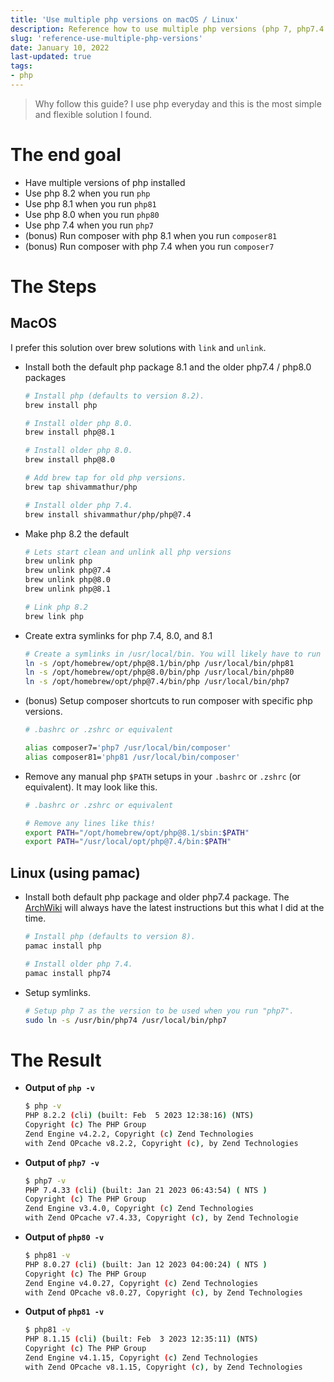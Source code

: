 ```yaml
---
title: 'Use multiple php versions on macOS / Linux'
description: Reference how to use multiple php versions (php 7, php7.4 and php 8, php 8.0, php 8.1, php 8.2) on mac / macOS and Linux.
slug: 'reference-use-multiple-php-versions'
date: January 10, 2022
last-updated: true
tags:
- php
---
```


> Why follow this guide?
> I use php everyday and this is the most simple and flexible solution I found.

# The end goal
- Have multiple versions of php installed
- Use php 8.2 when you run `php`
- Use php 8.1 when you run `php81`
- Use php 8.0 when you run `php80`
- Use php 7.4 when you run `php7`
- (bonus) Run composer with php 8.1 when you run `composer81`
- (bonus) Run composer with php 7.4 when you run `composer7`


# The Steps
## MacOS
I prefer this solution over brew solutions with `link` and `unlink`.

- Install both the default php package 8.1 and the older php7.4 / php8.0 packages
    ```bash
    # Install php (defaults to version 8.2).
    brew install php

    # Install older php 8.0.
    brew install php@8.1

    # Install older php 8.0.
    brew install php@8.0

    # Add brew tap for old php versions.
    brew tap shivammathur/php

    # Install older php 7.4.
    brew install shivammathur/php/php@7.4
    ```
- Make php 8.2 the default
    ```bash
    # Lets start clean and unlink all php versions
    brew unlink php
    brew unlink php@7.4
    brew unlink php@8.0
    brew unlink php@8.1

    # Link php 8.2
    brew link php
    ```

- Create extra symlinks for php 7.4, 8.0, and 8.1
    ```bash
    # Create a symlinks in /usr/local/bin. You will likely have to run sudo.
    ln -s /opt/homebrew/opt/php@8.1/bin/php /usr/local/bin/php81
    ln -s /opt/homebrew/opt/php@8.0/bin/php /usr/local/bin/php80
    ln -s /opt/homebrew/opt/php@7.4/bin/php /usr/local/bin/php7
    ```

- (bonus) Setup composer shortcuts to run composer with specific php versions.
    ```bash
    # .bashrc or .zshrc or equivalent

    alias composer7='php7 /usr/local/bin/composer'
    alias composer81='php81 /usr/local/bin/composer'
    ```

- Remove any manual php `$PATH` setups in your `.bashrc` or `.zshrc` (or equivalent). It may look like this.
    ```bash
    # .bashrc or .zshrc or equivalent

    # Remove any lines like this!
    export PATH="/opt/homebrew/opt/php@8.1/sbin:$PATH"
    export PATH="/usr/local/opt/php@7.4/bin:$PATH"
    ```


## Linux (using pamac)
- Install both default php package and older php7.4 package. The [ArchWiki](https://wiki.archlinux.org/index.php/PHP) will always have the latest instructions but this what I did at the time.
    ```bash
    # Install php (defaults to version 8).
    pamac install php

    # Install older php 7.4.
    pamac install php74
    ```
- Setup symlinks.
    ```bash
    # Setup php 7 as the version to be used when you run "php7".
    sudo ln -s /usr/bin/php74 /usr/local/bin/php7
    ```

# The Result
- **Output of `php -v`**
    ```bash
    $ php -v
    PHP 8.2.2 (cli) (built: Feb  5 2023 12:38:16) (NTS)
    Copyright (c) The PHP Group
    Zend Engine v4.2.2, Copyright (c) Zend Technologies
    with Zend OPcache v8.2.2, Copyright (c), by Zend Technologies
    ```

- **Output of `php7 -v`**
    ```bash
    $ php7 -v
    PHP 7.4.33 (cli) (built: Jan 21 2023 06:43:54) ( NTS )
    Copyright (c) The PHP Group
    Zend Engine v3.4.0, Copyright (c) Zend Technologies
    with Zend OPcache v7.4.33, Copyright (c), by Zend Technologie
    ```

- **Output of `php80 -v`**
    ```bash
    $ php81 -v
    PHP 8.0.27 (cli) (built: Jan 12 2023 04:00:24) ( NTS )
    Copyright (c) The PHP Group
    Zend Engine v4.0.27, Copyright (c) Zend Technologies
    with Zend OPcache v8.0.27, Copyright (c), by Zend Technologies
    ```

- **Output of `php81 -v`**
    ```bash
    $ php81 -v
    PHP 8.1.15 (cli) (built: Feb  3 2023 12:35:11) (NTS)
    Copyright (c) The PHP Group
    Zend Engine v4.1.15, Copyright (c) Zend Technologies
    with Zend OPcache v8.1.15, Copyright (c), by Zend Technologies
    ```
